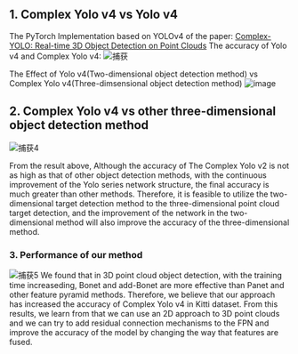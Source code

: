 ## 1. Complex Yolo v4 vs Yolo v4
The PyTorch Implementation based on YOLOv4 of the paper: [Complex-YOLO: Real-time 3D Object Detection on Point Clouds](https://arxiv.org/pdf/1803.06199.pdf)
The accuracy of Yolo v4 and Complex Yolo v4:
![捕获](https://user-images.githubusercontent.com/59796732/133002872-f82bf680-253f-49cf-b60d-1b1ba802d1c9.PNG)

The Effect of Yolo v4(Two-dimensional object detection method) vs Complex Yolo v4(Three-dimsensional object detection method)
![image](https://user-images.githubusercontent.com/59796732/133002908-7e0fa2f7-4723-49fd-9d18-a8e708b8180e.png)

## 2. Complex Yolo v4 vs other three-dimensional object detection method 
![捕获4](https://user-images.githubusercontent.com/59796732/133002968-bcfe55dc-f540-4a94-be3a-bd7124aa71eb.PNG)

From the result above, Although the accuracy of The Complex Yolo v2 is not as high as that of other object detection methods, with the continuous improvement of the Yolo series network structure, the final accuracy is much greater than other methods. Therefore, it is feasible to utilize the two-dimensional target detection method to the three-dimensional point cloud target detection, and the improvement of the network in the two-dimensional method will also improve the accuracy of the three-dimensional method.



### 3. Performance of our method 
![捕获5](https://user-images.githubusercontent.com/59796732/133003066-cc425a58-bf07-474e-a295-adb15eb2a1d0.PNG)
We found that in 3D point cloud object detection, with the training time increaseding, Bonet and add-Bonet are more effective than Panet and other feature pyramid methods. Therefore, we believe that our approach has increased the accuracy of Complex Yolo v4 in Kitti dataset. From this results, we learn from that we can use an 2D approach to 3D point clouds and we can try to add residual connection mechanisms to the FPN and improve the accuracy of the model by changing the way that features are fused.






